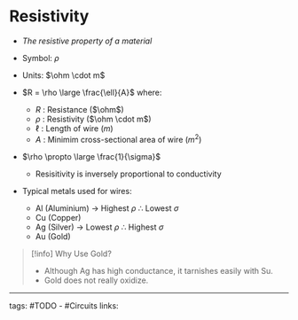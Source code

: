 # Resistivity
- *The resistive property of a material*

- Symbol: $\rho$

- Units: $\ohm \cdot m$

- $R = \rho \large \frac{\ell}{A}$ where:
	- $R$ : Resistance ($\ohm$)
	- $\rho$ : Resistivity ($\ohm \cdot m$)
	- $\ell$ : Length of wire ($m$)
	- $A$ : Minimim cross-sectional area of wire ($m^2$)

- $\rho \propto \large \frac{1}{\sigma}$
	- Resisitivity is inversely proportional to conductivity

- Typical metals used for wires:
	- $\text{Al}$ (Aluminium) -> Highest $\rho$ $\therefore$ Lowest $\sigma$
	- $\text{Cu}$ (Copper)
	- $\text{Ag}$ (Silver) -> Lowest $\rho$ $\therefore$ Highest $\sigma$
	- $\text{Au}$ (Gold)

> [!info] Why Use Gold?
> - Although $\text{Ag}$ has high conductance, it tarnishes easily with $\text{Su}$.
> - Gold does not really oxidize.



---
tags: #TODO - #Circuits 
links: